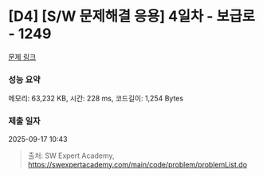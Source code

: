# [D4] [S/W 문제해결 응용] 4일차 - 보급로 - 1249 

[문제 링크](https://swexpertacademy.com/main/code/problem/problemDetail.do?contestProbId=AV15QRX6APsCFAYD) 

### 성능 요약

메모리: 63,232 KB, 시간: 228 ms, 코드길이: 1,254 Bytes

### 제출 일자

2025-09-17 10:43



> 출처: SW Expert Academy, https://swexpertacademy.com/main/code/problem/problemList.do